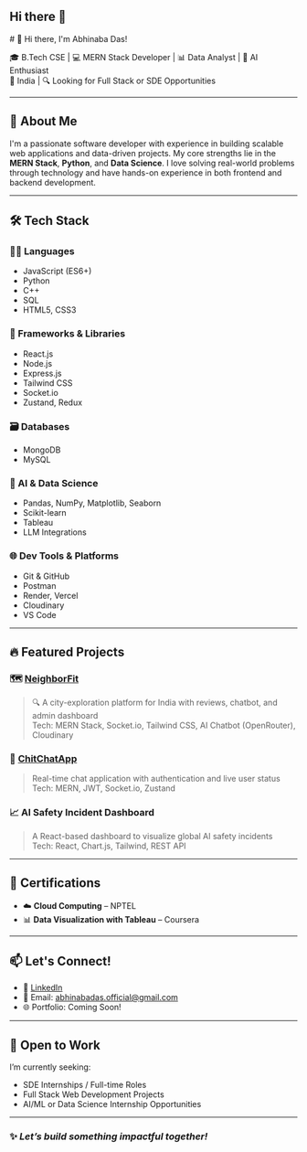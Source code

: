 ## Hi there 👋

<!--
**Abhinaba35/Abhinaba35** is a ✨ _special_ ✨ repository because its `README.md` (this file) appears on your GitHub profile.

Here are some ideas to get you started:

- 🔭 I’m currently working on ...
- 🌱 I’m currently learning ...
- 👯 I’m looking to collaborate on ...
- 🤔 I’m looking for help with ...
- 💬 Ask me about ...
- 📫 How to reach me: ...
- 😄 Pronouns: ...
- ⚡ Fun fact: ...
--># 👋 Hi there, I'm Abhinaba Das!

🎓 B.Tech CSE | 💻 MERN Stack Developer | 📊 Data Analyst | 🤖 AI Enthusiast  
📍 India | 🔍 Looking for Full Stack or SDE Opportunities

---

## 🚀 About Me

I'm a passionate software developer with experience in building scalable web applications and data-driven projects. My core strengths lie in the **MERN Stack**, **Python**, and **Data Science**. I love solving real-world problems through technology and have hands-on experience in both frontend and backend development.

---

## 🛠️ Tech Stack

### 👨‍💻 Languages
- JavaScript (ES6+)
- Python
- C++
- SQL
- HTML5, CSS3

### 🧱 Frameworks & Libraries
- React.js
- Node.js
- Express.js
- Tailwind CSS
- Socket.io
- Zustand, Redux

### 🗃️ Databases
- MongoDB
- MySQL

### 🧠 AI & Data Science
- Pandas, NumPy, Matplotlib, Seaborn
- Scikit-learn
- Tableau
- LLM Integrations

### 🌐 Dev Tools & Platforms
- Git & GitHub
- Postman
- Render, Vercel
- Cloudinary
- VS Code

---

## 🔥 Featured Projects

### 🗺️ [NeighborFit](https://neighbor-fit-three.vercel.app/)
> 🔍 A city-exploration platform for India with reviews, chatbot, and admin dashboard  
Tech: MERN Stack, Socket.io, Tailwind CSS, AI Chatbot (OpenRouter), Cloudinary

### 💬 [ChitChatApp](https://github.com/Abhinaba35/ChitChatApp)
> Real-time chat application with authentication and live user status  
Tech: MERN, JWT, Socket.io, Zustand

### 📈 AI Safety Incident Dashboard
> A React-based dashboard to visualize global AI safety incidents  
Tech: React, Chart.js, Tailwind, REST API

---

## 📜 Certifications

- ☁️ **Cloud Computing** – NPTEL
- 📊 **Data Visualization with Tableau** – Coursera

---

## 📫 Let's Connect!

- 🔗 [LinkedIn](https://www.linkedin.com/in/abhinaba-das35/)
- 📧 Email: abhinabadas.official@gmail.com
- 🌐 Portfolio: Coming Soon!

---

## 💼 Open to Work

I’m currently seeking:
- SDE Internships / Full-time Roles
- Full Stack Web Development Projects
- AI/ML or Data Science Internship Opportunities

---

### ✨ *Let’s build something impactful together!*
